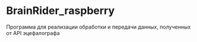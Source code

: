 # BrainRider_raspberry
Программа для реализации обработки и передачи данных, полученных от API эцефалографа
